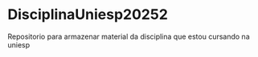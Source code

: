 # DisciplinaUniesp20252
Repositorio para armazenar material da disciplina que estou cursando na uniesp
